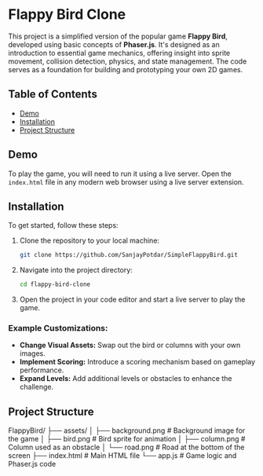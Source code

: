# Flappy Bird Clone

This project is a simplified version of the popular game **Flappy Bird**, developed using basic concepts of **Phaser.js**. It's designed as an introduction to essential game mechanics, offering insight into sprite movement, collision detection, physics, and state management. The code serves as a foundation for building and prototyping your own 2D games.

## Table of Contents
- [Demo](#demo)
- [Installation](#installation)
- [Project Structure](#project-structure)

## Demo
To play the game, you will need to run it using a live server. Open the `index.html` file in any modern web browser using a live server extension.


## Installation
To get started, follow these steps:

1. Clone the repository to your local machine:
    ```bash
    git clone https://github.com/SanjayPotdar/SimpleFlappyBird.git
    ```
2. Navigate into the project directory:
    ```bash
    cd flappy-bird-clone
    ```
3. Open the project in your code editor and start a live server to play the game.

### Example Customizations:
- **Change Visual Assets:** Swap out the bird or columns with your own images.
- **Implement Scoring:** Introduce a scoring mechanism based on gameplay performance.
- **Expand Levels:** Add additional levels or obstacles to enhance the challenge.

## Project Structure
FlappyBird/
├── assets/
│   ├── background.png  # Background image for the game
│   ├── bird.png        # Bird sprite for animation
│   ├── column.png      # Column used as an obstacle
│   └── road.png        # Road at the bottom of the screen
├── index.html          # Main HTML file
└── app.js              # Game logic and Phaser.js code

